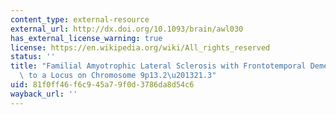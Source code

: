 ```yaml
---
content_type: external-resource
external_url: http://dx.doi.org/10.1093/brain/awl030
has_external_license_warning: true
license: https://en.wikipedia.org/wiki/All_rights_reserved
status: ''
title: "Familial Amyotrophic Lateral Sclerosis with Frontotemporal Dementia is Linked\
  \ to a Locus on Chromosome 9p13.2\u201321.3"
uid: 81f0ff46-f6c9-45a7-9f0d-3786da8d54c6
wayback_url: ''
---
```


